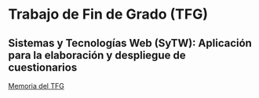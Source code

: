 Trabajo de Fin de Grado (TFG)
=============================

Sistemas y Tecnologías Web (SyTW): Aplicación para la elaboración y despliegue de cuestionarios
---------------------------------

[Memoria del TFG](http://jjlabrador.github.io/TFG-SyTW/index.html)
